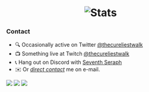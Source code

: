 <h1 align="center">
  <img width="" src="https://github-readme-stats.vercel.app/api?username=thecureliestwalk&count_private=true&hide_border=true" alt="Stats" />
</h1>

### Contact
- 🔍 Occasionally active on Twitter [@thecureliestwalk](https://twitter.com/thecureliestwalk)
- 📺 Something live at Twitch [@thecureliestwalk](https://twitch.tv/thecureliestwalk)
- 📞 Hang out on Discord with [Seventh Seraph](https://discord.gg/user/300541297029152768)
- ✉️ Or *[direct contact](mailto:mail@iho.in.th)* me on e-mail.

[![](https://img.shields.io/twitter/follow/iho_oc?style=social)](https://twitter.com/iho_oc)
[![](https://img.shields.io/keybase/pgp/ihos)](https://keybase.io/ihos)
[![](https://img.shields.io/github/last-commit/thecureliestwalk/thecureliestwalk)](https://github.com/thecureliestwalk)
